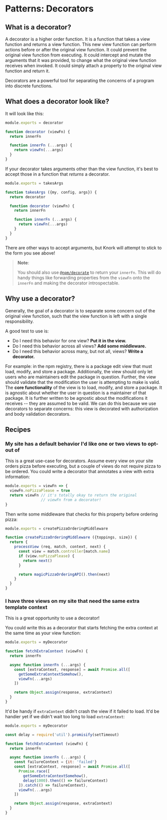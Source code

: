 # Patterns: Decorators

## What is a decorator?

A decorator is a higher order function. It is a function that takes a view
function and returns a view function. This new view function can perform
actions before or after the original view function. It could prevent the
original view function from executing. It could intercept and mutate the
arguments that it was provided, to change what the original view function
receives when invoked. It could simply attach a property to the original view
function and return it.

Decorators are a powerful tool for separating the concerns of a program into
discrete functions.

## What does a decorator look like?

It will look like this:

```javascript
module.exports = decorator

function decorator (viewFn) {
  return innerFn

  function innerFn (...args) {
    return viewFn(...args)
  }
}
```

If your decorator takes arguments other than the view function, it's best
to accept those in a function that _returns_ a decorator.

```javascript
module.exports = takesArgs

function takesArgs ({my, config, args}) {
  return decorator

  function decorator (viewFn) {
    return innerFn

    function innerFn (...args) {
      return viewFn(...args)
    }
  }
}
```

There are other ways to accept arguments, but Knork will attempt to stick
to the form you see above!

> **Note**:
>
> You should also use
> [`@npm/decorate`](https://www.npmjs.com/package/@npm/decorate) to return your
> `innerFn`. This will do handy things like forwarding properties from the
> `viewFn` onto the `innerFn` and making the decorator introspectable.

## Why use a decorator?

Generally, the goal of a decorator is to separate some concern out of the
original view function, such that the view function is left with a single
responsibility.

A good test to use is:

- Do I need this behavior for one view? **Put it in the view.**
- Do I need this behavior across all views? **Add some middleware.**
- Do I need this behavior across many, but not all, views? **Write a decorator.**

For example: in the npm registry, there is a package edit view that must load,
modify, and store a package. Additionally, the view should only let users who
are maintainers edit the package in question. Further, the view should validate
that the modification the user is attempting to make is valid. The **core
functionality** of the view is to load, modify, and store a package. It is
agnostic about whether the user in question is a maintainer of that package. It
is further written to be agnostic about the modifications it receives -- they
are assumed to be valid. We can do this because we use decorators to separate
concerns: this view is decorated with authorization and body validation
decorators.

## Recipes

### My site has a default behavior I'd like one or two views to opt-out of

This is a great use-case for decorators. Assume every view on your site orders
pizza before executing, but a couple of views do not require pizza to be ordered.
You could write a decorator that annotates a view with extra information:

```javascript
module.exports = viewFn => {
  viewFn.noPizzaPlease = true
  return viewFn // it's totally okay to return the original
                // viewFn from a decorator!
}
```

Then write some middleware that checks for this property before ordering pizza:

```javascript
module.exports = createPizzaOrderingMiddleware

function createPizzaOrderingMiddleware ({toppings, size}) {
  return {
    processView (req, match, context, next) {
      const view = match.controller[match.name]
      if (view.noPizzaPlease) {
        return next()
      }

      return magicPizzaOrderingAPI().then(next)
    }
  }
}
```

### I have three views on my site that need the same extra template context

This is a great opportunity to use a decorator!

You could write this as a decorator that starts fetching the extra context
at the same time as your view function:

```javascript
module.exports = myDecorator

function fetchExtraContext (viewFn) {
  return innerFn

  async function innerFn (...args) {
    const [extraContext, response] = await Promise.all([
      getSomeExtraContextSomehow(),
      viewFn(...args)
    ])

    return Object.assign(response, extraContext)
  }
}
```

It'd be handy if `extraContext` didn't crash the view if it failed to load.
It'd be handier yet if we didn't wait too long to load `extraContext`:

```javascript
module.exports = myDecorator

const delay = require('util').promisify(setTimeout)

function fetchExtraContext (viewFn) {
  return innerFn

  async function innerFn (...args) {
    const failureContext = {it: 'failed'}
    const [extraContext, response] = await Promise.all([
      Promise.race([
        getSomeExtraContextSomehow(),
        delay(1000).then(() => failureContext)
      ]).catch(() => failureContext),
      viewFn(...args)
    ])

    return Object.assign(response, extraContext)
  }
}
```
